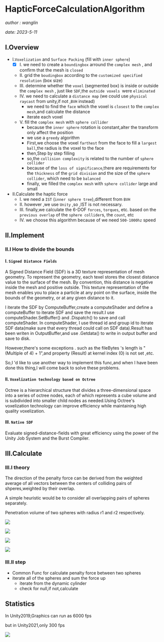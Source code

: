 # HapticForceCalculationAlgorithm
*author : wanglin*

*date: 2023-5-11*
## I.Overview

- I.`Voxelization` and `Surface Packing`  (fill with `inner sphere`)
  - [x] I. we need to create a `boundingbox` arround the `complex mesh` , and confirm that the mesh is `closed`
  - II. grid the `boudingbox` according to the `customized specified resolution` (box size)
  - III. determine whether the `voxel` (segmented box) is inside or outside the `complex mesh` , just like `SDF`,the `outside voxels `were `eliminated`
  - IV. we need to calculate a `distance map` (we could use `physical raycast` from unity,if not ,`BVH` instead)
    - we need to find the `face` which the voxel is `closest` to the  `complex mesh`,and calculate the distance
    - iterate each voxel
  - V. fill the `complex mesh` with `sphere collider`
    - because the `inner sphere` rotation is constant,alter the transform only affect the position
    - we use a `greedy` algorithm
    - First,we choose the voxel `farthest` from the face to fill a `largest ball`,the radius is the voxel to the face
    - then,Step by step filling
    - so,the `collision complexity` is related to the number of `sphere collider`
    - because of the `loss of significance`,there are requirements for the `thickness` of the `grid division` and the size of the `sphere collider`, which need to be `balanced`
    - finally, we filled the `complex mesh` with `sphere collider` large and small
- II.Calculate the haptic force
  - I. we need a `IST` (`inner sphere tree`),different from `BVH`
  - II. however ,we use `Unity` ,so ,IST is not necessary. 
  - III. finally,we calculate the 6-DOF `forces`, `torques`, etc. based on the `previous overlap` of the `sphere collider`s, the `count`, etc
  - IV. we choose this algorithm because of we need `500-1000hz` speed
## II.Implement
### II.I How to divide the bounds
#### I. `Signed Distance Fields`
A Signed Distance Field (SDF) is a 3D texture representation of mesh geometry. To represent the geometry, each texel stores the closest distance value to the surface of the mesh. By convention, this distance is negative inside the mesh and positive outside. This texture representation of the mesh enables you to place a particle at any point on the surface, inside the bounds of the geometry, or at any given distance to it.

I iterate the SDF by ComputeBuffer,create a computeShader and define a computeBuffer to iterate SDF and save the result.I use computeShader.SetBuffer() and .Dispatch() to save and call computeShader. In computeShader, I use thread id and group id to iterate SDF data(make sure that every thread could call on SDF data).Result has been writen in OutputBuffer,and use .Getdata() to write in output buffer and save to disk.

However,there's some exceptions . such as the fileBytes 's length is "(Multiple of 4) + 1",and property (Result) at kernel index (0) is not set ,etc.

So,I 'd like to use another way to implement this func,and when I have been done this thing,I will come back to solve these problems.

#### II. `Voxelization technology based on Octree`
Octree is a hierarchical structure that divides a three-dimensional space into a series of octree nodes, each of which represents a cube volume and is subdivided into smaller child nodes as needed.Using Octree's voxelization technology can improve efficiency while maintaining high quality voxelization.

#### III. `Native SDF`
Evaluate signed-distance-fields with great efficiency using the power of the Unity Job System and the Burst Compiler.

## III.Calculate
### III.I theory
The direction of the penalty force can be derived from the weighted average of all vectors between the centers of colliding pairs of shperes,weighted by their overlap.

A simple heuristic would be to consider all overlapping pairs of spheres separately.

Penetration volume of two spheres with radius r1 and r2 respectively.

![](https://pic4rain.oss-cn-beijing.aliyuncs.com/img/71FC2EF3-992C-4116-8081-95F59BA50AFF.png)

![](https://pic4rain.oss-cn-beijing.aliyuncs.com/img/BDC69D2B-9A72-4075-8D0B-F4A66BFEC1D1.png)

![](https://pic4rain.oss-cn-beijing.aliyuncs.com/img/17D12242-1589-4c6d-8061-3A60FF09BD29.png)

![](https://pic4rain.oss-cn-beijing.aliyuncs.com/img/8C1020EC-869D-4b88-A00F-9651954128F4.png)

### III.II step

- Common Func for calculate penalty force between two spheres
- iterate all of the spheres and sum the force up
  -  iterate from the dynamic cylinder
  -  check for null,if not,calculate



## Statistics
In Unity2019,Graphics can run as 6000 fps

but in Unity2021,only 300 fps

![](https://pic4rain.oss-cn-beijing.aliyuncs.com/img/%E5%B1%8F%E5%B9%95%E6%88%AA%E5%9B%BE%202023-05-15%20174609.png)
